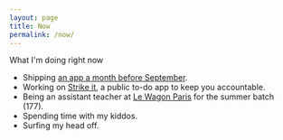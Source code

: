 ```yaml
---
layout: page
title: Now
permalink: /now/
---
```


What I'm doing right now

- Shipping [an app a month before September](https://remimercier.com/life-after-coding-bootcamp/).
- Working on [Strike it](https://strike-it.herokuapp.com/), a public to-do app to keep you accountable.
- Being an assistant teacher at [Le Wagon Paris](http://lewagon.com/) for the summer batch (177).
- Spending time with my kiddos.
- Surfing my head off.
